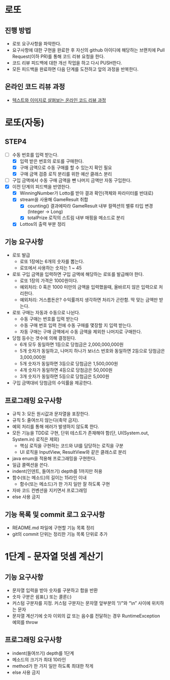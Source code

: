 # 로또
## 진행 방법
* 로또 요구사항을 파악한다.
* 요구사항에 대한 구현을 완료한 후 자신의 github 아이디에 해당하는 브랜치에 Pull Request(이하 PR)를 통해 코드 리뷰 요청을 한다.
* 코드 리뷰 피드백에 대한 개선 작업을 하고 다시 PUSH한다.
* 모든 피드백을 완료하면 다음 단계를 도전하고 앞의 과정을 반복한다.

## 온라인 코드 리뷰 과정
* [텍스트와 이미지로 살펴보는 온라인 코드 리뷰 과정](https://github.com/next-step/nextstep-docs/tree/master/codereview)

# 로또(자동)
## STEP4
* [ ] 수동 번호를 입력 받는다.
  * [x] 입력 받은 번호의 로또를 구매한다.
  * [x] 구매 금액으로 수동 구매를 할 수 있는지 확인 필요
  * [x] 구매 금액 검증 로직 분리를 위한 예산 클래스 분리
* [ ] 구입 금액에서 수동 구매 금액을 뺀 나머지 금액만 자동 구입한다.
* [x] 이전 단계의 피드백을 반영한다.
  * [x] WinningNumber가 Lotto를 받아 결과 확인(객체와 파라미터를 반대로)
  * [x] stream을 사용해 GameResult 취합
    * [x] counting() 결과에따라 GameResult 내부 컬렉션의 밸류 타입 변경(Integer -> Long)
    * [x] totalPrize 로직의 스트림 내부 매핑을 메소드로 분리
  * [x] Lottos의 출력 부분 정리

## 기능 요구사항
* 로또 발급
  * 로또 1장에는 6개의 숫자를 뽑는다.
  * 로또에서 사용하는 숫자는 1 ~ 45
* 로또 구입 금액을 입력하면 구입 금액에 해당하는 로또를 발급해야 한다.
  * 로또 1장의 가격은 1000원이다.
  * 예외처리: 0 혹은 1000 미만의 금액을 입력했을때, 올바르지 않은 입력으로 처리한다.
  * 예외처리: 거스름돈은? 수익률까지 생각하면 처리가 곤란함. 딱 맞는 금액만 받는다.
* 로또 구매는 자동과 수동으로 나뉜다.
  * 수동 구매는 번호를 입력 받는다
  * 수동 구매 번호 입력 전에 수동 구매를 몇장할 지 입력 받는다.
  * 자동 구매는 구매 금액에서 수동 금액을 제외한 나머지로 구매한다.
* 당첨 등수는 갯수에 의해 결정된다.
  * 6개 모두 동일하면 1등으로 당첨금은 2,000,000,000원
  * 5개 숫자가 동일하고, 나머지 하나가 보너스 번호와 동일하면 2등으로 당첨금은 3,000,000원
  * 5개 숫자가 동일하면 3등으로 당첨금은 1,500,000원
  * 4개 숫자가 동일하면 4등으로 당첨금은 50,000원
  * 3개 숫자가 동일하면 5등으로 당첨금은 5,000원
* 구입 금액대비 당첨금의 수익률을 제공한다.

## 프로그래밍 요구사항
* 규칙 3: 모든 원시값과 문자열을 포장한다.
* 규칙 5: 줄여쓰지 않는다(축약 금지).
* 예외 처리를 통해 에러가 발생하지 않도록 한다.
* 모든 기능을 TDD로 구현, 단위 테스트가 존재해야 함(단, UI(System.out, System.in) 로직은 제외)
  * 핵심 로직을 구현하는 코드와 UI를 담당하는 로직을 구분
  * UI 로직을 InputView, ResultView와 같은 클래스로 분리
* java enum을 적용해 프로그래밍을 구현한다.
* 일급 콜렉션을 쓴다.
* indent(인덴트, 들여쓰기) depth를 1까지만 허용
* 함수(또는 메소드)의 길이는 15라인 이내
  * 함수(또는 메소드)가 한 가지 일만 잘 하도록 구현
* 자바 코드 컨벤션을 지키면서 프로그래밍
* else 사용 금지

## 기능 목록 및 commit 로그 요구사항
* README.md 파일에 구현할 기능 목록 정리
* git의 commit 단위는 정리한 기능 목록 단위로 추가

# 1단계 - 문자열 덧셈 계산기
## 기능 요구사항
* 문자열 입력을 받아 숫자를 구분하고 합을 반환
* 숫자 구분은 쉼표(,) 또는 콜론(:)
* 커스텀 구분자를 지정. 커스텀 구분자는 문자열 앞부분의 “//”와 “\n” 사이에 위치하는 문자
* 문자열 계산기에 숫자 이외의 값 또는 음수를 전달하는 경우 RuntimeException 예외를 throw

## 프로그래밍 요구사항
* indent(들여쓰기) depth를  1단계
* 메소드의 크기가 최대 10라인
* method가 한 가지 일만 하도록 최대한 작게
* else 사용 금지
